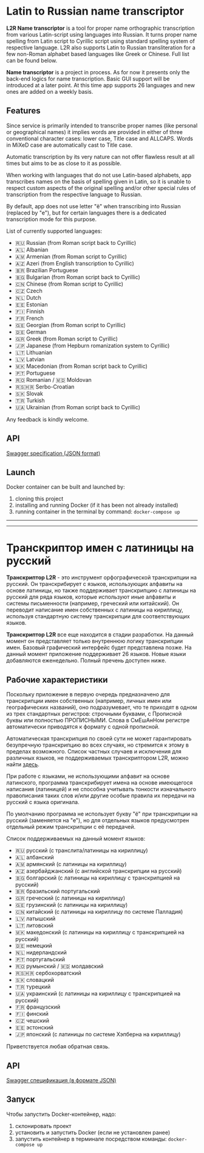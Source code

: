 # Latin to Russian name transcriptor

**L2R Name transcriptor** is a tool for proper name orthographic transcription from various Latin-script using languages
into Russian. It turns proper name spelling from Latin script to Cyrillic script using standard spelling system of
respective language. L2R also supports Latin to Russian transliteration for a few non-Roman alphabet based languages
like Greek or Chinese. Full list can be found below.

**Name transcriptor** is a project in process. As for now it presents only the back-end logics for name transcription.
Basic GUI support will be introduced at a later point. At this time app supports 26 languages and new ones are
added on a weekly basis.

## Features

Since service is primarily intended to transcribe proper names (like personal or geographical names) it implies words
are provided in either of three conventional character cases: lower case, Title case and ALLCAPS. Words in MiXeD case
are automatically cast to Title case.

Automatic transcription by its very nature can not offer flawless result at all times but aims to be as close to it as
possible.

When working with languages that do not use Latin-based alphabets, app transcribes names on the basis of spelling given
in Latin, so it is unable to respect custom aspects of the original spelling and/or other special rules of transcription
from the respective language to Russian.

By default, app does not use letter "ё" when transcribing into Russian (replaced by "e"), but for certain languages
there is a dedicated transcription mode for this purpose.

List of currently supported languages:

* 🇷🇺 Russian (from Roman script back to Cyrillic)
* 🇦🇱 Albanian
* 🇦🇲 Armenian (from Roman script to Cyrillic)
* 🇦🇿 Azeri (from English transcription to Cyrillic)
* 🇧🇷 Brazilian Portuguese
* 🇧🇬 Bulgarian (from Roman script back to Cyrillic)
* 🇨🇳 Chinese (from Roman script to Cyrillic)
* 🇨🇿 Czech
* 🇳🇱 Dutch
* 🇪🇪 Estonian
* 🇫🇮 Finnish
* 🇫🇷 French
* 🇬🇪 Georgian (from Roman script to Cyrillic)
* 🇩🇪 German
* 🇬🇷 Greek (from Roman script to Cyrillic)
* 🇯🇵 Japanese (from Hepburn romanization system to Cyrillic)
* 🇱🇹 Lithuanian
* 🇱🇻 Latvian
* 🇲🇰 Macedonian (from Roman script back to Cyrillic)
* 🇵🇹 Portuguese
* 🇷🇴 Romanian / 🇲🇩 Moldovan
* 🇷🇸🇭🇷 Serbo-Croatian
* 🇸🇰 Slovak
* 🇹🇷 Turkish
* 🇺🇦 Ukrainian (from Roman script back to Cyrillic)

Any feedback is kindly welcome.

## API

[Swagger specification (JSON format)](https://raw.githubusercontent.com/EvgeniPolyakov/L2R-name-transcriptor/main/api-description.json)

## Launch

Docker container can be built and launched by:
1. cloning this project
2. installing and running Docker (if it has been not already installed)
3. running container in the terminal by command: `docker-compose up` 

---

---

# Транскриптор имен с латиницы на русский

**Транскриптор L2R** - это инструмент орфографической транскрипции на русский. Он транскрибирует с языков, использующих
алфавиты на основе латиницы, но также поддерживает транскрипцию с латиницы на русский для ряда языков, которые
используют иные алфавиты и системы письменности (например, греческий или китайский). Он переводит написание имен
собственных с латиницы на кириллицу, используя стандартную систему транскрипции для соответствующих языков.

**Транскриптор L2R** все еще находится в стадии разработки. На данный момент он представляет только внутреннюю логику
транскрипции имен. Базовый графический интерфейс будет представлена позже. На данный момент приложение поддерживает
26 языков. Новые языки добавляются еженедельно. Полный пречень доступен ниже.

## Рабочие характеристики

Поскольку приложение в первую очередь предназначено для транскрипции имен собственных (например, личных имен или
географических названий), оно подразумевает, что те приходят в одном из трех стандартных регистров: строчными буквами, с
Прописной буквы или полностью ПРОПИСНЫМИ. Слова в СмЕшАнНом регистре автоматически приводятся к формату с одной
прописной.

Автоматическая транскрипция по своей сути не может гарантировать безупречную транскрипцию во всех случаях, но стремится
к этому в пределах возможного. Список частных случаев и исключения для различных языков, не поддерживаемых
транскриптором L2R, можно
найти [здесь](https://github.com/EvgeniPolyakov/L2R-name-transcriptor/blob/main/docs/CustomCases.md).

При работе с языками, не использующими алфавит на основе латинского, программа транскрибирует имена на основе имеющегося
написания (латиницей) и не способна учитывать тонкости изначального правописания таких слов и/или другие особые правила
их передачи на русский с языка оригинала.

По умолчанию программа не использует букву "ё" при транскрипции на русский (заменяется на "е"), но для отдельных языков
предусмотрен отдельный режим транскрипции с её передачей.

Список поддерживаемых на данный момент языков:

* 🇷🇺 русский (с транслита/латиницы на кириллицу)
* 🇦🇱 албанский
* 🇦🇲 армянский (с латиницы на кириллицу)
* 🇦🇿 азербайджанский (с английской транскрипции на русский)
* 🇧🇬 болгарский (с латиницы на кириллицу с транскрипцией на русский)
* 🇧🇷 бразильский португальский
* 🇬🇷 греческий (с латиницы на кириллицу)
* 🇬🇪 грузинский (с латиницы на кириллицу)
* 🇨🇳 китайский (с латиницы на кириллицу по системе Палладия)
* 🇱🇻 латышский
* 🇱🇹 литовский
* 🇲🇰 македонский (с латиницы на кириллицу с транскрипцией на русский)
* 🇩🇪 немецкий
* 🇳🇱 нидерландский
* 🇵🇹 португальский
* 🇷🇴 румынский / 🇲🇩 молдавский
* 🇷🇸🇭🇷 сербохорватский
* 🇸🇰 словацкий
* 🇹🇷 турецкий
* 🇺🇦 украинский (с латиницы на кириллицу с транскрипцией на русский)
* 🇫🇷 французский
* 🇫🇮 финский
* 🇨🇿 чешский
* 🇪🇪 эстонский
* 🇯🇵 японский (с латиницы по системе Хэпберна на кириллицу)

Приветствуется любая обратная связь.

## API

[Swagger спецификация (в формате JSON)](https://raw.githubusercontent.com/EvgeniPolyakov/L2R-name-transcriptor/main/api-description.json)

## Запуск

Чтобы запустить Docker-контейнер, надо:
1. склонировать проект
2. установить и запустить Docker (если не установлен ранее)
3. запустить контейнер в терминале посредством команды: `docker-compose up`
